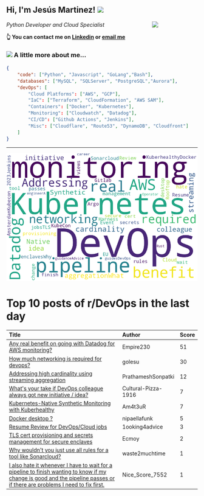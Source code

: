 <!--
**jmartinezl/jmartinezl** is a ✨ _special_ ✨ repository because its `README.md` (this file) appears on your GitHub profile.

Here are some ideas to get you started:

- 🔭 I’m currently working on ...
- 🌱 I’m currently learning ...
- 👯 I’m looking to collaborate on ...
- 🤔 I’m looking for help with ...
- 💬 Ask me about ...
- 📫 How to reach me: ...
- 😄 Pronouns: ...
- ⚡ Fun fact: ...
-->

<h2>Hi, I'm Jesús Martinez! <img src="https://media.giphy.com/media/WUlplcMpOCEmTGBtBW/giphy.gif" width="30"> </h2>
<img align='right' src="https://media.giphy.com/media/NytMLKyiaIh6VH9SPm/giphy.gif" width="120">
<p><em>Python Developer and Cloud Specialist
</em></p>

**👆 You can contact me on [Linkedin](https://www.linkedin.com/in/jes%C3%BAs-martinez-2b7b10104/) or [email me](mailto:jesus.mtz.lorenzo@gmail.com)**

### <img src="https://media.giphy.com/media/VgCDAzcKvsR6OM0uWg/giphy.gif" width="50"> A little more about me...  

```json
{
    "code": ["Python", "Javascript", "GoLang","Bash"],
    "databases": ["MySQL", "SQLServer", "PostgreSQL","Aurora"],
    "devOps": [
        "Cloud Platforms": ["AWS", "GCP"],
        "IaC": ["Terraform", "CloudFormation", "AWS SAM"],
        "Containers": ["Docker", "Kubernetes"],
        "Monitoring": ["Cloudwatch", "Datadog"],
        "CI/CD": ["Github Actions", "Jenkins"],
        "Misc": ["Cloudflare", "Route53", "DynamoDB", "Cloudfront"]
    ]
}
```
---

![Wordcloud](./cloud.png)

# Top 10 posts of r/DevOps in the last day

| Title | Author | Score |
|:---|:---|:---|
| [Any real benefit on going with Datadog for AWS monitoring?](https://www.reddit.com/r/devops/comments/12pofo8/any_real_benefit_on_going_with_datadog_for_aws/) | Empire230 | 51 |
| [How much networking is required for devops?](https://www.reddit.com/r/devops/comments/12qbx86/how_much_networking_is_required_for_devops/) | golesu | 30 |
| [Addressing high cardinality using streaming aggregation](https://www.reddit.com/r/devops/comments/12pqsk0/addressing_high_cardinality_using_streaming/) | PrathameshSonpatki | 12 |
| [What's your take if DevOps colleague always got new initiative / idea?](https://www.reddit.com/r/devops/comments/12ptlab/whats_your_take_if_devops_colleague_always_got/) | Cultural-Pizza-1916 | 7 |
| [Kubernetes-Native Synthetic Monitoring with Kuberhealthy](https://www.reddit.com/r/devops/comments/12pojwu/kubernetesnative_synthetic_monitoring_with/) | Am4t3uR | 7 |
| [Docker desktop ?](https://www.reddit.com/r/devops/comments/12q4wcd/docker_desktop/) | nipaellafunk | 5 |
| [Resume Review for DevOps/Cloud jobs](https://www.reddit.com/r/devops/comments/12pyoyj/resume_review_for_devopscloud_jobs/) | 1ooking4advice | 3 |
| [TLS cert provisioning and secrets management for secure enclaves](https://www.reddit.com/r/devops/comments/12qfqk1/tls_cert_provisioning_and_secrets_management_for/) | Ecmoy | 2 |
| [Why wouldn't you just use all rules for a tool like Sonarcloud?](https://www.reddit.com/r/devops/comments/12qiuw5/why_wouldnt_you_just_use_all_rules_for_a_tool/) | waste2muchtime | 1 |
| [I also hate it whenever I have to wait for a pipeline to finish wanting to know if my change is good and the pipeline passes or if there are problems I need to fix first.](https://www.reddit.com/r/devops/comments/12qfol5/i_also_hate_it_whenever_i_have_to_wait_for_a/) | Nice_Score_7552 | 1 |
